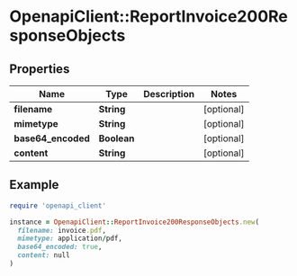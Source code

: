 # OpenapiClient::ReportInvoice200ResponseObjects

## Properties

| Name | Type | Description | Notes |
| ---- | ---- | ----------- | ----- |
| **filename** | **String** |  | [optional] |
| **mimetype** | **String** |  | [optional] |
| **base64_encoded** | **Boolean** |  | [optional] |
| **content** | **String** |  | [optional] |

## Example

```ruby
require 'openapi_client'

instance = OpenapiClient::ReportInvoice200ResponseObjects.new(
  filename: invoice.pdf,
  mimetype: application/pdf,
  base64_encoded: true,
  content: null
)
```

